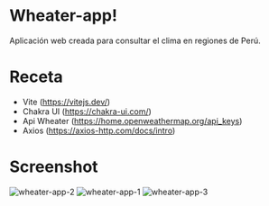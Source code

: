 # Wheater-app!

Aplicación web creada para consultar el clima en regiones de Perú.

# Receta

* Vite (https://vitejs.dev/)
* Chakra UI (https://chakra-ui.com/)
* Api Wheater (https://home.openweathermap.org/api_keys)
* Axios (https://axios-http.com/docs/intro)

# Screenshot

![wheater-app-2](https://user-images.githubusercontent.com/72675655/233250220-0e3a8dc0-a010-4674-800f-563380f7bcf3.png)
![wheater-app-1](https://user-images.githubusercontent.com/72675655/233250226-633226bf-2c47-4dad-8948-b2dd70e2d5f9.png)
![wheater-app-3](https://user-images.githubusercontent.com/72675655/233250229-913aea98-ee5e-48bf-a5f8-bbf0498978d8.png)

